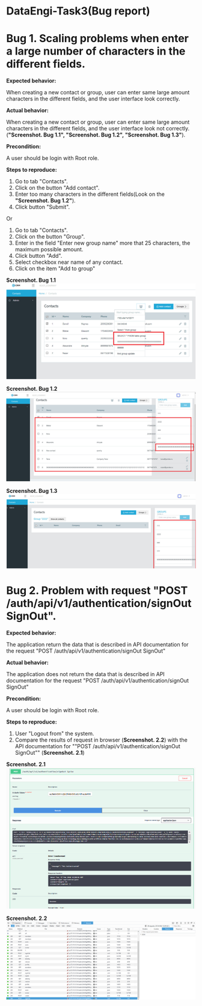 # DataEngi-Task3(Bug report)
**Bug 1. Scaling problems when enter a large number of characters in the different fields.**
==================================

**Expected behavior:**

When creating a new contact or group, user can enter same large amount characters in the different fields, and the user interface look correctly.

**Actual behavior:**


When creating a new contact or group, user can enter same large amount characters in the different fields, and the user interface look not correctly.(**"Screenshot. Bug 1.1", "Screenshot. Bug 1.2", "Screenshot. Bug 1.3"**).

**Precondition:**

A user should be login with Root role.


**Steps to reproduce:**

1. Go to tab "Contacts".
2. Click on the button "Add contact".
3. Enter too many characters in the different fields(Look on the **"Screenshot. Bug 1.2"**).
4. Click button "Submit".

Or

1. Go to tab "Contacts".
2. Click on the button "Group".
3. Enter in the field "Enter new group name" more that 25 characters, the maximum possible amount.
4. Click button "Add".
5. Select checkbox near name of any contact.
6. Click on the item "Add to group"

**Screenshot. Bug 1.1**
![Image alt](https://github.com/doctor9393/DataEngi-task-QA/blob/master/Task3/BugsPhotos/Bug1.jpg)

**Screenshot. Bug 1.2**
![Image alt](https://github.com/doctor9393/DataEngi-task-QA/blob/master/Task3/BugsPhotos/Bug2.jpg)

**Screenshot. Bug 1.3**
![Image alt](https://github.com/doctor9393/DataEngi-task-QA/blob/master/Task3/BugsPhotos/Bug3.jpg)

**Bug 2. Problem with request "POST /auth/api/v1/authentication/signOut SignOut".**
==================================

**Expected behavior:**

The application return the data that is described in API documentation for the request "POST /auth/api/v1/authentication/signOut SignOut"

**Actual behavior:**


The application does not return the data that is described in API documentation for the request "POST /auth/api/v1/authentication/signOut SignOut"

**Precondition:**

A user should be login with Root role.


**Steps to reproduce:**

1. User  "Logout from" the system.
2. Compare the results of request in browser (**Screenshot. 2.2**) with the API documentation for ""POST /auth/api/v1/authentication/signOut SignOut"" (**Screenshot. 2.1**)


**Screenshot. 2.1**
![Image alt](https://github.com/doctor9393/DataEngi-task-QA/blob/master/Task3/photos/signOut1.jpg)

**Screenshot. 2.2**
![Image alt](https://github.com/doctor9393/DataEngi-task-QA/blob/master/Task3/photos/signOut2.jpg)

